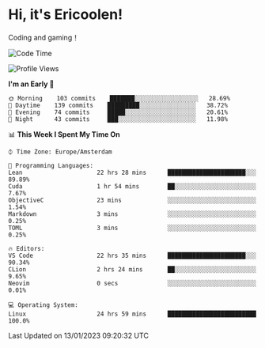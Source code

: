# Hi, it's Ericoolen!
Coding and gaming！

<!--START_SECTION:waka-->
![Code Time](http://img.shields.io/badge/Code%20Time-615%20hrs%2010%20mins-blue)

![Profile Views](http://img.shields.io/badge/Profile%20Views-0-blue)

**I'm an Early 🐤** 

```text
🌞 Morning    103 commits    ███████░░░░░░░░░░░░░░░░░░   28.69% 
🌆 Daytime    139 commits    █████████░░░░░░░░░░░░░░░░   38.72% 
🌃 Evening    74 commits     █████░░░░░░░░░░░░░░░░░░░░   20.61% 
🌙 Night      43 commits     ███░░░░░░░░░░░░░░░░░░░░░░   11.98%

```


📊 **This Week I Spent My Time On** 

```text
⌚︎ Time Zone: Europe/Amsterdam

💬 Programming Languages: 
Lean                     22 hrs 28 mins      ██████████████████████░░░   89.89% 
Cuda                     1 hr 54 mins        ██░░░░░░░░░░░░░░░░░░░░░░░   7.67% 
ObjectiveC               23 mins             ░░░░░░░░░░░░░░░░░░░░░░░░░   1.54% 
Markdown                 3 mins              ░░░░░░░░░░░░░░░░░░░░░░░░░   0.25% 
TOML                     3 mins              ░░░░░░░░░░░░░░░░░░░░░░░░░   0.25%

🔥 Editors: 
VS Code                  22 hrs 35 mins      ██████████████████████░░░   90.34% 
CLion                    2 hrs 24 mins       ██░░░░░░░░░░░░░░░░░░░░░░░   9.65% 
Neovim                   0 secs              ░░░░░░░░░░░░░░░░░░░░░░░░░   0.01%

💻 Operating System: 
Linux                    24 hrs 59 mins      █████████████████████████   100.0%

```


 Last Updated on 13/01/2023 09:20:32 UTC
<!--END_SECTION:waka-->

